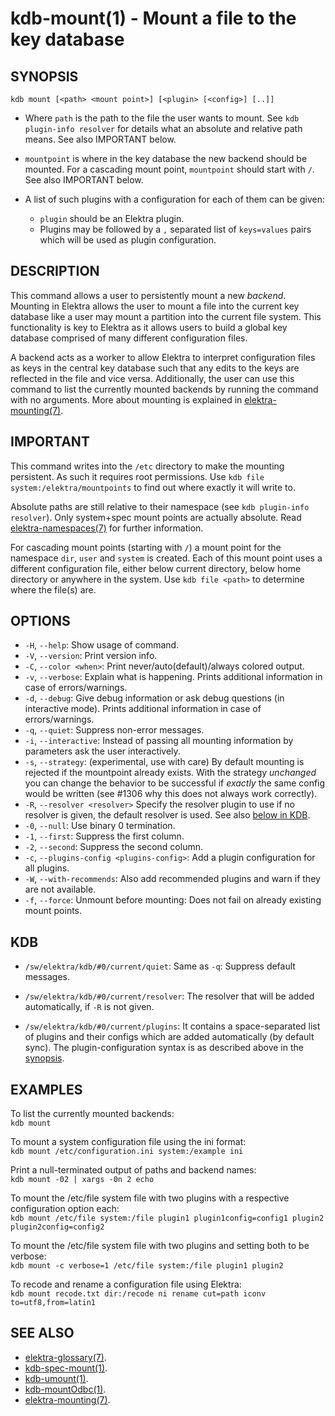 # kdb-mount(1) - Mount a file to the key database

## SYNOPSIS

`kdb mount [<path> <mount point>] [<plugin> [<config>] [..]]`<br>

- Where `path` is the path to the file the user wants to mount.
  See `kdb plugin-info resolver` for details what an absolute and relative path means.
  See also IMPORTANT below.

- `mountpoint` is where in the key database the new backend should be mounted.
  For a cascading mount point, `mountpoint` should start with `/`.
  See also IMPORTANT below.

- A list of such plugins with a configuration for each of them can be given:
  - `plugin` should be an Elektra plugin.
  - Plugins may be followed by a `,` separated list of `keys=values` pairs which will be used as plugin configuration.

## DESCRIPTION

This command allows a user to persistently mount a new _backend_.
Mounting in Elektra allows the user to mount a file into the current key database like a user may mount a partition into the current file system.
This functionality is key to Elektra as it allows users to build a global key database comprised of many different configuration files.

A backend acts as a worker to allow Elektra to interpret configuration files as keys in the central key database such that any edits to the keys are reflected in the file and vice versa.
Additionally, the user can use this command to list the currently mounted backends by running the command with no arguments.
More about mounting is explained in [elektra-mounting(7)](elektra-mounting.md).

## IMPORTANT

This command writes into the `/etc` directory to make the mounting persistent.
As such it requires root permissions.
Use `kdb file system:/elektra/mountpoints` to find out where exactly it will write to.

Absolute paths are still relative to their namespace (see `kdb plugin-info resolver`).
Only system+spec mount points are actually absolute.
Read [elektra-namespaces(7)](elektra-namespaces.md) for further information.

For cascading mount points (starting with `/`) a mount point for the namespace
`dir`, `user` and `system` is created. Each of this mount point uses a different
configuration file, either below current directory, below home directory
or anywhere in the system.
Use `kdb file <path>` to determine where the file(s) are.

## OPTIONS

- `-H`, `--help`:
  Show usage of command.
- `-V`, `--version`:
  Print version info.
- `-C`, `--color <when>`:
  Print never/auto(default)/always colored output.
- `-v`, `--verbose`:
  Explain what is happening. Prints additional information in case of errors/warnings.
- `-d`, `--debug`:
  Give debug information or ask debug questions (in interactive mode). Prints additional information in case of errors/warnings.
- `-q`, `--quiet`:
  Suppress non-error messages.
- `-i`, `--interactive`:
  Instead of passing all mounting information by parameters ask the user interactively.
- `-s`, `--strategy`:
  (experimental, use with care)
  By default mounting is rejected if the mountpoint already exists. With the strategy
  _unchanged_ you can change the behavior to be successful if _exactly_ the same config
  would be written (see #1306 why this does not always work correctly).
- `-R`, `--resolver <resolver>`
  Specify the resolver plugin to use if no resolver is given, the default resolver is used.
  See also [below in KDB](#KDB).
- `-0`, `--null`:
  Use binary 0 termination.
- `-1`, `--first`:
  Suppress the first column.
- `-2`, `--second`:
  Suppress the second column.
- `-c`, `--plugins-config <plugins-config>`:
  Add a plugin configuration for all plugins.
- `-W`, `--with-recommends`:
  Also add recommended plugins and warn if they are not available.
- `-f`, `--force`:
  Unmount before mounting: Does not fail on already existing mount points.

## KDB

- `/sw/elektra/kdb/#0/current/quiet`:
  Same as `-q`: Suppress default messages.

- `/sw/elektra/kdb/#0/current/resolver`:
  The resolver that will be added automatically, if `-R` is not given.

- `/sw/elektra/kdb/#0/current/plugins`:
  It contains a space-separated list of plugins and their configs
  which are added automatically (by default sync).
  The plugin-configuration syntax is as described above in the
  [synopsis](#SYNOPSIS).

## EXAMPLES

To list the currently mounted backends:<br>
`kdb mount`

To mount a system configuration file using the ini format:<br>
`kdb mount /etc/configuration.ini system:/example ini`

Print a null-terminated output of paths and backend names:<br>
`kdb mount -02 | xargs -0n 2 echo`

To mount the /etc/file system file with two plugins with a respective configuration option each:<br>
`kdb mount /etc/file system:/file plugin1 plugin1config=config1 plugin2 plugin2config=config2`

To mount the /etc/file system file with two plugins and setting both to be verbose:<br>
`kdb mount -c verbose=1 /etc/file system:/file plugin1 plugin2`

To recode and rename a configuration file using Elektra:<br>
`kdb mount recode.txt dir:/recode ni rename cut=path iconv to=utf8,from=latin1`

## SEE ALSO

- [elektra-glossary(7)](elektra-glossary.md).
- [kdb-spec-mount(1)](kdb-spec-mount.md).
- [kdb-umount(1)](kdb-umount.md).
- [kdb-mountOdbc(1)](kdb-mountOdbc.md).
- [elektra-mounting(7)](elektra-mounting.md).
